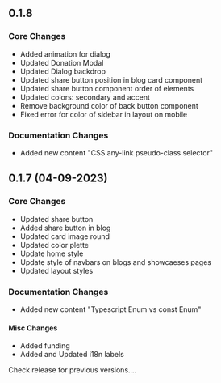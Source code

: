 ## 0.1.8
### Core Changes
- Added animation for dialog
- Updated Donation Modal
- Updated Dialog backdrop
- Updated share button position in blog card component
- Updated share button component order of elements
- Updated colors: secondary and accent
- Remove background color of back button component
- Fixed error for color of sidebar in layout on mobile
### Documentation Changes
- Added new content "CSS any-link pseudo-class selector"

## 0.1.7 (04-09-2023)
### Core Changes
- Updated share button
- Added share button in blog
- Updated card image round
- Updated color plette
- Update home style
- Update style of navbars on blogs and showcaeses pages
- Updated layout styles
### Documentation Changes
- Added new content "Typescript Enum vs const Enum"
#### Misc Changes
- Added funding
- Added and Updated i18n labels

Check release for previous versions....
